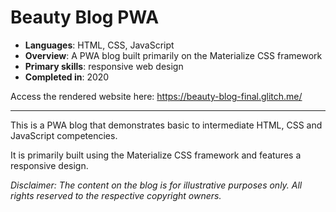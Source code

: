 # Beauty Blog PWA

- **Languages**: HTML, CSS, JavaScript
- **Overview**: A PWA blog built primarily on the Materialize CSS framework
- **Primary skills**: responsive web design
- **Completed in**: 2020

Access the rendered website here: <a href="https://beauty-blog-final.glitch.me/" target="_blank">https://beauty-blog-final.glitch.me/</a>

------

This is a PWA blog that demonstrates basic to intermediate HTML, CSS and JavaScript competencies.

It is primarily built using the Materialize CSS framework and features a responsive design.

*Disclaimer: The content on the blog is for illustrative purposes only.  All rights reserved to the respective copyright owners.*